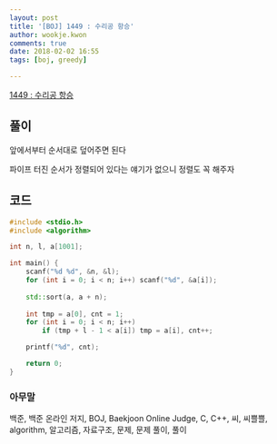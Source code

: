 ```yaml
---
layout: post
title: '[BOJ] 1449 : 수리공 항승'
author: wookje.kwon
comments: true
date: 2018-02-02 16:55
tags: [boj, greedy]

---
```


[1449 : 수리공 항승](https://www.acmicpc.net/problem/1449)

## 풀이

앞에서부터 순서대로 덮어주면 된다

파이프 터진 순서가 정렬되어 있다는 얘기가 없으니 정렬도 꼭 해주자

## 코드

```cpp
#include <stdio.h>
#include <algorithm>

int n, l, a[1001];

int main() {
	scanf("%d %d", &n, &l);
	for (int i = 0; i < n; i++) scanf("%d", &a[i]);
	
	std::sort(a, a + n);
	
	int tmp = a[0], cnt = 1;
	for (int i = 0; i < n; i++)
		if (tmp + l - 1 < a[i]) tmp = a[i], cnt++;

	printf("%d", cnt);

	return 0;
}
```

### 아무말  
백준, 백준 온라인 저지, BOJ, Baekjoon Online Judge, C, C++, 씨, 씨쁠쁠, algorithm, 알고리즘, 자료구조, 문제, 문제 풀이, 풀이
